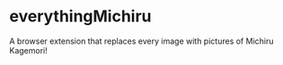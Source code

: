 # everythingMichiru
A browser extension that replaces every image with pictures of Michiru Kagemori!
